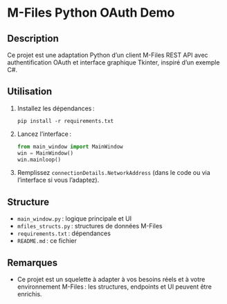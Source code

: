 # M-Files Python OAuth Demo

## Description

Ce projet est une adaptation Python d’un client M-Files REST API avec authentification OAuth et interface graphique Tkinter, inspiré d’un exemple C#.

## Utilisation

1. Installez les dépendances :

    ```
    pip install -r requirements.txt
    ```

2. Lancez l’interface :

    ```python
    from main_window import MainWindow
    win = MainWindow()
    win.mainloop()
    ```

3. Remplissez `connectionDetails.NetworkAddress` (dans le code ou via l’interface si vous l’adaptez).

## Structure

- `main_window.py` : logique principale et UI
- `mfiles_structs.py` : structures de données M-Files
- `requirements.txt` : dépendances
- `README.md` : ce fichier

## Remarques

- Ce projet est un squelette à adapter à vos besoins réels et à votre environnement M-Files : les structures, endpoints et UI peuvent être enrichis.
